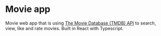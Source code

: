 # Movie app

Movie web app that is using [The Movie Database (TMDB) API](https://www.themoviedb.org/documentation/api) to search, view, like and rate movies.
Built in React with Typescript. 
